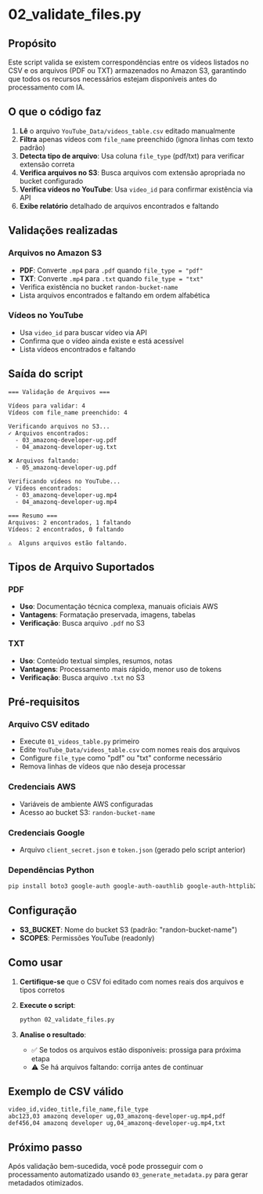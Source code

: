 # 02_validate_files.py

## Propósito

Este script valida se existem correspondências entre os vídeos listados no CSV e os arquivos (PDF ou TXT) armazenados no Amazon S3, garantindo que todos os recursos necessários estejam disponíveis antes do processamento com IA.

## O que o código faz

1. **Lê** o arquivo `YouTube_Data/videos_table.csv` editado manualmente
2. **Filtra** apenas vídeos com `file_name` preenchido (ignora linhas com texto padrão)
3. **Detecta tipo de arquivo**: Usa coluna `file_type` (pdf/txt) para verificar extensão correta
4. **Verifica arquivos no S3**: Busca arquivos com extensão apropriada no bucket configurado
5. **Verifica vídeos no YouTube**: Usa `video_id` para confirmar existência via API
6. **Exibe relatório** detalhado de arquivos encontrados e faltando

## Validações realizadas

### Arquivos no Amazon S3
- **PDF**: Converte `.mp4` para `.pdf` quando `file_type = "pdf"`
- **TXT**: Converte `.mp4` para `.txt` quando `file_type = "txt"`
- Verifica existência no bucket `randon-bucket-name`
- Lista arquivos encontrados e faltando em ordem alfabética

### Vídeos no YouTube
- Usa `video_id` para buscar vídeo via API
- Confirma que o vídeo ainda existe e está acessível
- Lista vídeos encontrados e faltando

## Saída do script

```
=== Validação de Arquivos ===

Vídeos para validar: 4
Vídeos com file_name preenchido: 4

Verificando arquivos no S3...
✓ Arquivos encontrados:
  - 03_amazonq-developer-ug.pdf
  - 04_amazonq-developer-ug.txt

❌ Arquivos faltando:
  - 05_amazonq-developer-ug.pdf

Verificando vídeos no YouTube...
✓ Vídeos encontrados:
  - 03_amazonq-developer-ug.mp4
  - 04_amazonq-developer-ug.mp4

=== Resumo ===
Arquivos: 2 encontrados, 1 faltando
Vídeos: 2 encontrados, 0 faltando

⚠️  Alguns arquivos estão faltando.
```

## Tipos de Arquivo Suportados

### PDF
- **Uso**: Documentação técnica complexa, manuais oficiais AWS
- **Vantagens**: Formatação preservada, imagens, tabelas
- **Verificação**: Busca arquivo `.pdf` no S3

### TXT
- **Uso**: Conteúdo textual simples, resumos, notas
- **Vantagens**: Processamento mais rápido, menor uso de tokens
- **Verificação**: Busca arquivo `.txt` no S3

## Pré-requisitos

### Arquivo CSV editado
- Execute `01_videos_table.py` primeiro
- Edite `YouTube_Data/videos_table.csv` com nomes reais dos arquivos
- Configure `file_type` como "pdf" ou "txt" conforme necessário
- Remova linhas de vídeos que não deseja processar

### Credenciais AWS
- Variáveis de ambiente AWS configuradas
- Acesso ao bucket S3: `randon-bucket-name`

### Credenciais Google
- Arquivo `client_secret.json` e `token.json` (gerado pelo script anterior)

### Dependências Python
```bash
pip install boto3 google-auth google-auth-oauthlib google-auth-httplib2 google-api-python-client
```

## Configuração

- **S3_BUCKET**: Nome do bucket S3 (padrão: "randon-bucket-name")
- **SCOPES**: Permissões YouTube (readonly)

## Como usar

1. **Certifique-se** que o CSV foi editado com nomes reais dos arquivos e tipos corretos

2. **Execute o script**:
   ```bash
   python 02_validate_files.py
   ```

3. **Analise o resultado**:
   - ✅ Se todos os arquivos estão disponíveis: prossiga para próxima etapa
   - ⚠️ Se há arquivos faltando: corrija antes de continuar

## Exemplo de CSV válido

```csv
video_id,video_title,file_name,file_type
abc123,03 amazonq developer ug,03_amazonq-developer-ug.mp4,pdf
def456,04 amazonq developer ug,04_amazonq-developer-ug.mp4,txt
```

## Próximo passo

Após validação bem-sucedida, você pode prosseguir com o processamento automatizado usando `03_generate_metadata.py` para gerar metadados otimizados.
